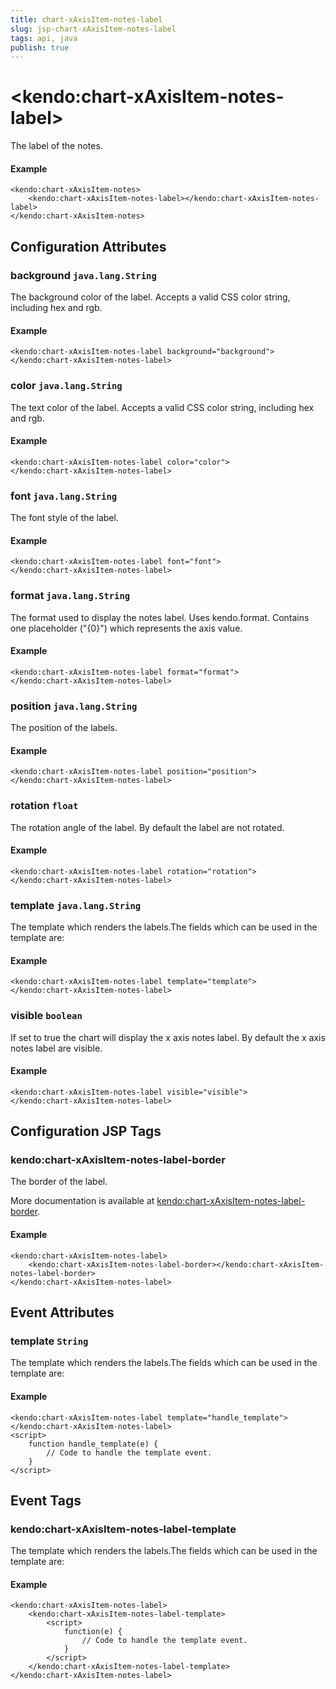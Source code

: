 ```yaml
---
title: chart-xAxisItem-notes-label
slug: jsp-chart-xAxisItem-notes-label
tags: api, java
publish: true
---
```


# \<kendo:chart-xAxisItem-notes-label\>

The label of the notes.

#### Example
    <kendo:chart-xAxisItem-notes>
        <kendo:chart-xAxisItem-notes-label></kendo:chart-xAxisItem-notes-label>
    </kendo:chart-xAxisItem-notes>

## Configuration Attributes

### background `java.lang.String`

The background color of the label. Accepts a valid CSS color string, including hex and rgb.

#### Example
    <kendo:chart-xAxisItem-notes-label background="background">
    </kendo:chart-xAxisItem-notes-label>

### color `java.lang.String`

The text color of the label. Accepts a valid CSS color string, including hex and rgb.

#### Example
    <kendo:chart-xAxisItem-notes-label color="color">
    </kendo:chart-xAxisItem-notes-label>

### font `java.lang.String`

The font style of the label.

#### Example
    <kendo:chart-xAxisItem-notes-label font="font">
    </kendo:chart-xAxisItem-notes-label>

### format `java.lang.String`

The format used to display the notes label. Uses kendo.format. Contains one placeholder ("{0}") which represents the axis value.

#### Example
    <kendo:chart-xAxisItem-notes-label format="format">
    </kendo:chart-xAxisItem-notes-label>

### position `java.lang.String`

The position of the labels.

#### Example
    <kendo:chart-xAxisItem-notes-label position="position">
    </kendo:chart-xAxisItem-notes-label>

### rotation `float`

The rotation angle of the label. By default the label are not rotated.

#### Example
    <kendo:chart-xAxisItem-notes-label rotation="rotation">
    </kendo:chart-xAxisItem-notes-label>

### template `java.lang.String`

The template which renders the labels.The fields which can be used in the template are:

#### Example
    <kendo:chart-xAxisItem-notes-label template="template">
    </kendo:chart-xAxisItem-notes-label>

### visible `boolean`

If set to true the chart will display the x axis notes label. By default the x axis notes label are visible.

#### Example
    <kendo:chart-xAxisItem-notes-label visible="visible">
    </kendo:chart-xAxisItem-notes-label>


##  Configuration JSP Tags

### kendo:chart-xAxisItem-notes-label-border

The border of the label.

More documentation is available at [kendo:chart-xAxisItem-notes-label-border](chart/xaxisitem-notes-label-border).

#### Example

    <kendo:chart-xAxisItem-notes-label>
        <kendo:chart-xAxisItem-notes-label-border></kendo:chart-xAxisItem-notes-label-border>
    </kendo:chart-xAxisItem-notes-label>


## Event Attributes

### template `String`

The template which renders the labels.The fields which can be used in the template are:


#### Example
    <kendo:chart-xAxisItem-notes-label template="handle_template">
    </kendo:chart-xAxisItem-notes-label>
    <script>
        function handle_template(e) {
            // Code to handle the template event.
        }
    </script>

## Event Tags

### kendo:chart-xAxisItem-notes-label-template

The template which renders the labels.The fields which can be used in the template are:


#### Example
    <kendo:chart-xAxisItem-notes-label>
        <kendo:chart-xAxisItem-notes-label-template>
            <script>
                function(e) {
                    // Code to handle the template event.
                }
            </script>
        </kendo:chart-xAxisItem-notes-label-template>
    </kendo:chart-xAxisItem-notes-label>

